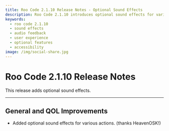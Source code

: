 ```yaml
---
title: Roo Code 2.1.10 Release Notes - Optional Sound Effects
description: Roo Code 2.1.10 introduces optional sound effects for various actions, enhancing user experience with audio feedback. Thanks to HeavenOSK!
keywords:
  - roo code 2.1.10
  - sound effects
  - audio feedback
  - user experience
  - optional features
  - accessibility
image: /img/social-share.jpg
---
```


# Roo Code 2.1.10 Release Notes

This release adds optional sound effects.

---

## General and QOL Improvements

*   Added optional sound effects for various actions. (thanks HeavenOSK!)